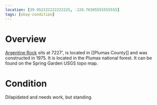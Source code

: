 ```yaml
---
location: [39.952222222222225, -120.76305555555555]
tags: [okay-condition]
---
```


# Overview

[Argentine Rock](http://www.peakbagging.com/CALookoutPhotos/ArgentineRocks.html) sits at 7227', is located in [[Plumas County]] and was constructed in 1975. It is located in the Plumas national forest. It can be found on the Spring Garden USGS topo map.

# Condition

Dilapidated and needs work, but standing.
